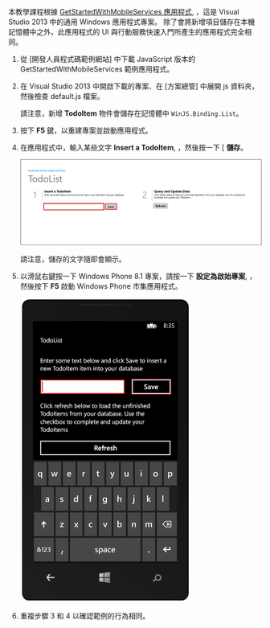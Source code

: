 
本教學課程根據 [GetStartedWithMobileServices 應用程式](http://go.microsoft.com/fwlink/p/?LinkID=510826), ，這是 Visual Studio 2013 中的通用 Windows 應用程式專案。 除了會將新增項目儲存在本機記憶體中之外，此應用程式的 UI 與行動服務快速入門所產生的應用程式完全相同。 

1. 從 [開發人員程式碼範例網站] 中下載 JavaScript 版本的 GetStartedWithMobileServices 範例應用程式。 

3. 在 Visual Studio 2013 中開啟下載的專案、在 [方案總管] 中展開 js 資料夾，然後檢查 default.js 檔案。

    請注意，新增 **TodoItem** 物件會儲存在記憶體中 `WinJS.Binding.List`。

4. 按下 **F5** 鍵，以重建專案並啟動應用程式。

5. 在應用程式中，輸入某些文字 **Insert a TodoItem**, ，然後按一下 [ **儲存**。

    ![](./media/mobile-services-windows-universal-dotnet-download-project/mobile-quickstart-startup.png) 

    請注意，儲存的文字隨即會顯示。

6. 以滑鼠右鍵按一下 Windows Phone 8.1 專案，請按一下 **設定為啟始專案**, ，然後按下 **F5** 啟動 Windows Phone 市集應用程式。  

    ![](./media/mobile-services-windows-universal-dotnet-download-project/mobile-quickstart-startup-wp8.png)

7. 重複步驟 3 和 4 以確認範例的行為相同。
